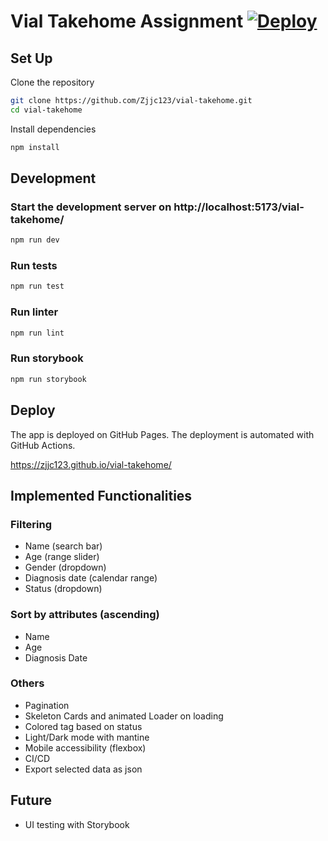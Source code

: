 # Vial Takehome Assignment [![Deploy](https://github.com/Zjjc123/vial-takehome/actions/workflows/main.yml/badge.svg)](https://github.com/Zjjc123/vial-takehome/actions/workflows/main.yml)

## Set Up

Clone the repository

```bash
git clone https://github.com/Zjjc123/vial-takehome.git
cd vial-takehome
```

Install dependencies

```bash
npm install
```

## Development

### Start the development server on http://localhost:5173/vial-takehome/

```bash
npm run dev
```

### Run tests

```bash
npm run test
```

### Run linter

```bash
npm run lint
```

### Run storybook

```bash
npm run storybook
```

## Deploy

The app is deployed on GitHub Pages. The deployment is automated with GitHub Actions.

https://zjjc123.github.io/vial-takehome/

## Implemented Functionalities

### Filtering

- Name (search bar)
- Age (range slider)
- Gender (dropdown)
- Diagnosis date (calendar range)
- Status (dropdown)

### Sort by attributes (ascending)

- Name
- Age
- Diagnosis Date

### Others

- Pagination
- Skeleton Cards and animated Loader on loading
- Colored tag based on status
- Light/Dark mode with mantine
- Mobile accessibility (flexbox)
- CI/CD
- Export selected data as json

## Future

- UI testing with Storybook
